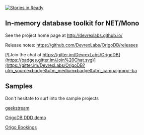 [![Stories in Ready](https://badge.waffle.io/DevrexLabs/OrigoDB.png?label=ready&title=Ready)](https://waffle.io/DevrexLabs/OrigoDB)

## In-memory database toolkit for NET/Mono
See the project home page at http://devrexlabs.github.io/

Release notes: https://github.com/DevrexLabs/OrigoDB/releases

[![Join the chat at https://gitter.im/DevrexLabs/OrigoDB](https://badges.gitter.im/Join%20Chat.svg)](https://gitter.im/DevrexLabs/OrigoDB?utm_source=badge&utm_medium=badge&utm_campaign=pr-ba

## Samples
Don't hesitate to surf into the sample projects

[geekstream](http://geekstream.devrexlabs.com)

[OrigoDB DDD demo](https://github.com/rofr/origodb-ddd-demo)

[Origo Bookings](https://github.com/rofr/origo-bookings)
